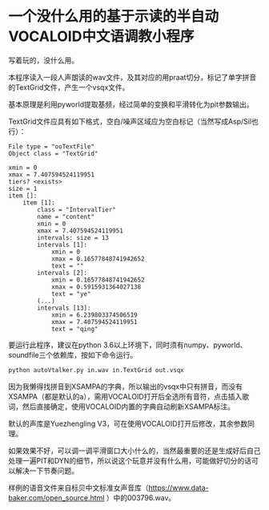# 一个没什么用的基于示读的半自动VOCALOID中文语调教小程序

写着玩的，没什么用。

本程序读入一段人声朗读的wav文件，及其对应的用praat切分，标记了单字拼音的TextGrid文件，产生一个vsqx文件。

基本原理是利用pyworld提取基频，经过简单的变换和平滑转化为pit参数输出。

TextGrid文件应具有如下格式，空白/噪声区域应为空白标记（当然写成Asp/Sil也行）：

```
File type = "ooTextFile"
Object class = "TextGrid"

xmin = 0 
xmax = 7.407594524119951 
tiers? <exists> 
size = 1 
item []: 
    item [1]:
        class = "IntervalTier" 
        name = "content" 
        xmin = 0 
        xmax = 7.407594524119951 
        intervals: size = 13 
        intervals [1]:
            xmin = 0 
            xmax = 0.16577848741942652 
            text = "" 
        intervals [2]:
            xmin = 0.16577848741942652 
            xmax = 0.5915931364027138 
            text = "ye" 
        (...)
        intervals [13]:
            xmin = 6.239803374506519 
            xmax = 7.407594524119951 
            text = "qing" 
```

要运行此程序，建议在python 3.6以上环境下，同时须有numpy、pyworld、soundfile三个依赖库，按如下命令运行。

```bash
python autoVtalker.py in.wav in.TextGrid out.vsqx
```

因为我懒得找拼音到XSAMPA的字典，所以输出的vsqx中只有拼音，而没有XSAMPA（都是默认的a），需用VOCALOID打开后全选所有音符，点击插入歌词，然后直接确定，使用VOCALOID内置的字典自动刷新XSAMPA标注。

默认的声库是Yuezhengling V3，可在使用VOCALOID打开后修改，其余参数同理。

如果效果不好，可以调一调平滑窗口大小什么的，当然最重要的还是生成好后自己处理一遍PIT和DYN的细节，所以说这个玩意并没有什么用，可能做好切分的话可以解决一下节奏问题。

样例的语音文件来自标贝中文标准女声音库（https://www.data-baker.com/open_source.html ）中的003796.wav。
